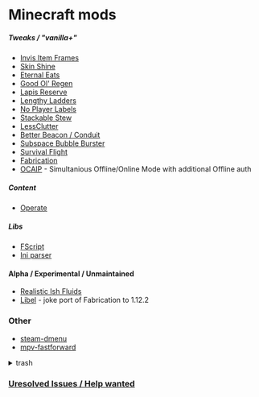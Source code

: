 # Minecraft mods
##### Tweaks / "vanilla+"
- [Invis Item Frames](https://github.com/SFort/MC-invisframes)
- [Skin Shine](https://github.com/SFort/MC-skinshine)
- [Eternal Eats](https://github.com/SFort/MC-eternaleats)
- [Good Ol' Regen](https://github.com/SFort/MC-oldregen)
- [Lapis Reserve](https://github.com/SFort/MC-lapisreserve)
- [Lengthy Ladders](https://github.com/SFort/MC-lengthyladders)
- [No Player Labels](https://github.com/SFort/MC-noplayerlabels)
- [Stackable Stew](https://github.com/SFort/MC-suitablystackablestew)
- [LessClutter](https://github.com/SFort/MC-LessClutter)
- [Better Beacon / Conduit](https://github.com/SFort/MC-betterbeacon)
- [Subspace Bubble Burster](https://github.com/SFort/MC-subspacebubbleburster)
- [Survival Flight](https://github.com/SFort/MC-SurvivalFlight)
- [Fabrication](https://github.com/unascribed/Fabrication)
- [OCAIP](https://github.com/SFort/MC-OCAIP) - Simultanious Offline/Online Mode with additional Offline auth

##### Content
- [Operate](https://github.com/SFort/MC-Operate)

##### Libs
- [FScript](https://github.com/SFort/fscript)
- [Ini parser](https://github.com/SFort/SF-INI)

#### Alpha / Experimental / Unmaintained
- [Realistic Ish Fluids](https://github.com/SFort/MC-fluid_mixture)
- [Libel](https://github.com/sfort/MC-Libel) - joke port of Fabrication to 1.12.2

### Other
- [steam-dmenu](https://github.com/SFort/steam-dmenu)
- [mpv-fastforward](https://github.com/SFort/mpv-fastforward)


<details>
<summary>trash</summary>

- [(Valve)Steam Guard 2FA](https://github.com/SFort/steam_guard)

- [Team Fortress 2 Duel History](https://github.com/SFort/TF2-Duel_history_formatter)
- [home dir backup](https://github.com/SFort/home)
- [steam skin that centers the friendlist to be more friendly to tileing](https://github.com/SFort/Compact)
- [basicly git clone in a executable intended for installing mc modpacks](https://github.com/SFort/projectQuarry)
  
</details>

### [Uresolved Issues / Help wanted]( https://github.com/issues?q=is:open+is:issue+org:SFort+archived:false+label:"help+wanted")
